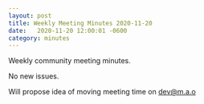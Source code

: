 ```yaml
---
layout: post
title: Weekly Meeting Minutes 2020-11-20
date:   2020-11-20 12:00:01 -0600
category: minutes
---
```


Weekly community meeting minutes.

No new issues. 

Will propose idea of moving meeting time on dev@m.a.o
